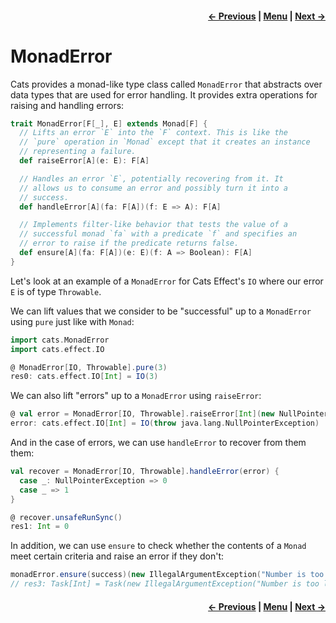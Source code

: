 <h4 align="right">
    <a href="lesson4_2_id.md">← Previous</a> |
    <a href="../README.md">Menu</a> |
    <a href="lesson4_4_eval.md">Next →</a>
</h4>

<h1>MonadError</h1>

Cats provides a monad-like type class called `MonadError` that abstracts over data types that are used for error 
handling. It provides extra operations for raising and handling errors:

```scala
trait MonadError[F[_], E] extends Monad[F] {
  // Lifts an error `E` into the `F` context. This is like the
  // `pure` operation in `Monad` except that it creates an instance
  // representing a failure.
  def raiseError[A](e: E): F[A]

  // Handles an error `E`, potentially recovering from it. It
  // allows us to consume an error and possibly turn it into a
  // success.
  def handleError[A](fa: F[A])(f: E => A): F[A]

  // Implements filter-like behavior that tests the value of a
  // successful monad `fa` with a predicate `f` and specifies an
  // error to raise if the predicate returns false.
  def ensure[A](fa: F[A])(e: E)(f: A => Boolean): F[A]
}
```

Let's look at an example of a `MonadError` for Cats Effect's `IO` where our error `E` is of type `Throwable`. 

We can lift values that we consider to be "successful" up to a `MonadError` using `pure` just like with `Monad`:

```scala
import cats.MonadError
import cats.effect.IO

@ MonadError[IO, Throwable].pure(3)
res0: cats.effect.IO[Int] = IO(3)
```

We can also lift "errors" up to a `MonadError` using `raiseError`:

```scala
@ val error = MonadError[IO, Throwable].raiseError[Int](new NullPointerException())
error: cats.effect.IO[Int] = IO(throw java.lang.NullPointerException)
```

And in the case of errors, we can use `handleError` to recover from them them:

```scala
val recover = MonadError[IO, Throwable].handleError(error) {
  case _: NullPointerException => 0
  case _ => 1
}

@ recover.unsafeRunSync()
res1: Int = 0
```

In addition, we can use `ensure` to check whether the contents of a `Monad` meet certain criteria and raise an error if 
they don't: 

```scala
monadError.ensure(success)(new IllegalArgumentException("Number is too low!"))(_ > 5)
// res3: Task[Int] = Task(new IllegalArgumentException("Number is too low!"))
```

<h4 align="right">
    <a href="lesson4_2_id.md">← Previous</a> |
    <a href="../README.md">Menu</a> |
    <a href="lesson4_4_eval.md">Next →</a>
</h4>
